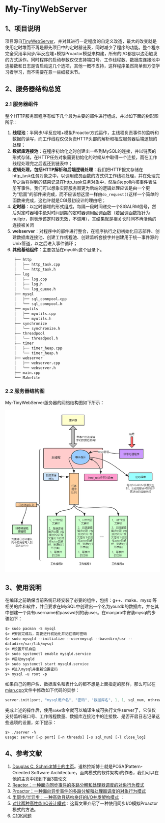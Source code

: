 # My-TinyWebServer

## 1、项目说明

项目源自[TinyWebServer](https://github.com/qinguoyi/TinyWebServer)，并对其进行一定程度的自定义改造，最大的改变就是使用定时堆而不再是原先项目中的定时器链表，同时减少了程序的功能。整个程序完全采用半同步/半反应堆+模拟Proactor模型来构建，所有的I/O都是以边沿触发的方式运作。同时程序的启动参数仅仅支持端口号、工作线程数、数据库连接池中连接数和日志是否启动这几个选项，其他一概不支持，这样程序虽然简单但方便学习者学习，而不需要在意一些细枝末节。



## 2、服务器结构总览

### 2.1 服务器组件

整个HTTP服务器程序有如下几个最为主要的部件进行组成，并以如下面的树形图所示：

1. **线程池**：半同步/半反应堆+模拟Proactor方式运作，主线程负责事件的监听和数据的读写，而工作线程仅仅负责HTTP头部的解析和相应服务器后端逻辑的处理；
2. **数据库连接池**：在程序初始化之时创建出一些到MySQL的连接，并以链表的形式存储，在HTTP任务对象需要初始化的时候从中取得一个连接，而在工作线程处理完之后返还到链表中；
3. **逻辑处理，包括HTTP解析和后端逻辑处理**：我们把HTTP报文存储在http_task任务对象之中，以调用成员函数的方式供工作线程处理，并在处理完毕之后将得到的结果记录在http_task任务对象中，然后向epoll内核事件表注册写事件。我们可以想象实际服务器更为后端的逻辑处理应该是由一个更为“后面”的部件来完成，而不应该想这里一样由`do_request()`这样一个简单的函数来完成，这也许就是CGI最初设计的理由吧；
4. **定时器**：以定时器堆的形式组成，每隔一段时间递交一个SIGALRM信号，然后对定时器堆中绝对时间到期的定时器调用回调函数（若回调函数指针为nullptr，则表示该定时器无效，不调用），其结果就是相关长时间不再活动的连接被关闭
5. **webserver**：对程序中的部件进行整合，在程序执行之初初始化日志部件、创建数据库连接池、创建工作线程池、创建监听套接字并创建用于统一事件源的Unix管道，以之后进入事件循环；
6. **其他基础组件**：主要包括在myutils这个目录下。

```shell
    ├── http
    │   ├── http_task.cpp
    │   └── http_task.h
    ├── log
    │   ├── log.cpp
    │   ├── log.h
    │   └── log_queue.h
    ├── mysql
    │   ├── sql_connpool.cpp
    │   └── sql_connpool.h
    ├── myutils
    │   ├── myutils.cpp
    │   └── myutils.h
    ├── synchronize
    │   └── synchronize.h
    ├── threadpool
    │   └── threadpool.h
    ├── timer
    │   ├── timer_heap.cpp
    │   └── timer_heap.h
    ├── webserver
    │   ├── webserver.cpp
    │   └── webserver.h
    ├── main.cpp
    └── Makefile
```



### 2.2 服务器结构图

My-TinyWebServer服务器的网络结构图如下所示：

<img src="./root/frame.png" alt="My-TinyWebServer" style="zoom: 80%;" />



## 3、使用说明

在编译之前确保当前系统已经安装了必要的组件，包括：g++、make、mysql等相关的库和软件，并且要求在MySQL中创建出一个名为yourdb的数据库，并在其中创建一个具有username和passwd列的表user。在manjaro中安装mysql的步骤如下：

```shell
$> sudo pacman -S mysql
$> #安装完成后，需要进行初始化并记住临时密码
$> sudo mysqld --initialize --user=mysql --basedir=/usr --datadir=/var/lib/mysql
$> #设置开机自启
$> sudo systemctl enable mysqld.service
$> #启动mysqld
$> sudo systemctl start mysqld.service
$> #进入mysql并重新设置密码
$> mysql -u root -p
```

如果自己的用户名、数据库名和表什么的都不想是上面指定的那样，那么可以在[mian.cpp](main.cpp)文件中修改如下代码的实参：

```c++
server.init(port, "mysql用户名", "密码", "数据库名", 1, 1, sql_num, nthread, close_log);
```

完成上述的操作后，使用`make`命令就可以编译生成可执行文件server了，它仅仅支持监听端口号、工作线程数量、数据库连接池中的连接数、是否开启日志记录这些选项的设置，如下提示：

```shell
$> ./server -h
usage: server [-p port] [-n threads] [-s sql_num] [-l close_log]
```



## 4、参考文献

1. [Douglas C. Schmidt博士的主页](http://www.dre.vanderbilt.edu/~schmidt/)。道格拉斯博士就是POSA(Pattern-Oriented Software Architecture，面向模式的软件架构)的作者，我们可以在他的主页中找到下面3篇论文
2. [Reactor：一种面向同步事件的多路分解和处理器调度的对象行为模式](reference\reactor-siemens.pdf) 
3. [Proactor：一种面向异步事件的多路分解和处理器调度的对象行为模式](reference/proactor.pdf)
4. [半同步/半异步：一种高效且结构良好的I/O并发架构模式](reference\PLoP-95.pdf) ：
5. [对比两种高性能I/O设计模式](https://www.artima.com/articles/io_design_patterns.html)：这篇文章介绍了一种使用同步I/O模拟Proactor模式的方法。
6. [C10K问题](http://www.kegel.com/c10k.html#threads.nptl)

